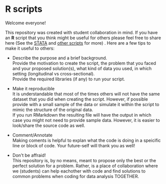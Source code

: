 # R scripts

Welcome everyone! 

This repository was created with student collaboration in mind. If you have an **R** script that you think might be useful for others please feel free to share here (See the [STATA](https://github.com/UCSF-DEB-students/stata_scripts) and [other scripts](https://github.com/UCSF-DEB-students/other_language_scripts) for more) . 
Here are a few tips to make it useful to others:

* Describe the purpose and a brief background.   
  Provide the motivation to create the script, the problem that you faced and your proposed solution(s), what kind of data you used, in which setting (longitudinal vs cross-sectional).  
  Provide the required libraries (if any) to run your script.
  
* Make it reproducible   
  It is understandable that most of the times others will not have the same dataset that you did when creating the script. However, if possible provide with a small sample of the data or simulate it within the script to mimic the structure of the original data.  
  If you run RMarkdown the resulting file will have the output in which case you might not need to provide sample data. However, it is easier to look/share the source code as well.

* Comment/Annotate  
  Making coments is helpful to explan what the code is doing in a speicific line or block of code. Your future-self will thank you as well!
  
* Don't be affraid!  
  This repository is, by no means, meant to propose only the best or the perfect solution for a problem. Rather, is a place of collaboration where we (students) can help eachother with code and find solutions to common problems when coding for data analysis TOGETHER. 
